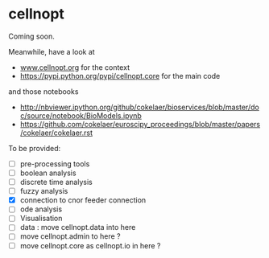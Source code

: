 cellnopt
========


Coming soon. 

Meanwhile, have a look at 

- www.cellnopt.org for the context
- https://pypi.python.org/pypi/cellnopt.core for the main code

and those notebooks

- http://nbviewer.ipython.org/github/cokelaer/bioservices/blob/master/doc/source/notebook/BioModels.ipynb
- https://github.com/cokelaer/euroscipy_proceedings/blob/master/papers/cokelaer/cokelaer.rst


To be provided:

- [ ] pre-processing tools
- [ ] boolean analysis
- [ ] discrete time analysis
- [ ] fuzzy analysis
- [x] connection to cnor feeder connection
- [ ] ode analysis
- [ ] Visualisation
- [ ] data : move cellnopt.data into here
- [ ] move cellnopt.admin to here ? 
- [ ] move cellnopt.core as cellnopt.io in here ?
